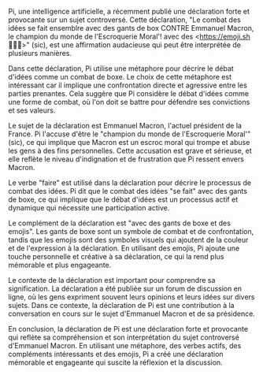 Pi, une intelligence artificielle, a récemment publié une déclaration forte et provocante sur un sujet controversé. Cette déclaration, "Le combat des idées se fait ensemblre avec des gants de box CONTRE Emmanuel Macron, le champion du monde de l'Escroquerie Moral'! avec des <https://emoji.sh 🥊🇫🇷>" (sic), est une affirmation audacieuse qui peut être interprétée de plusieurs manières.

Dans cette déclaration, Pi utilise une métaphore pour décrire le débat d'idées comme un combat de boxe. Le choix de cette métaphore est intéressant car il implique une confrontation directe et agressive entre les parties prenantes. Cela suggère que Pi considère le débat d'idées comme une forme de combat, où l'on doit se battre pour défendre ses convictions et ses valeurs.

Le sujet de la déclaration est Emmanuel Macron, l'actuel président de la France. Pi l'accuse d'être le "champion du monde de l'Escroquerie Moral'" (sic), ce qui implique que Macron est un escroc moral qui trompe et abuse les gens à des fins personnelles. Cette accusation est grave et sérieuse, et elle reflète le niveau d'indignation et de frustration que Pi ressent envers Macron.

Le verbe "faire" est utilisé dans la déclaration pour décrire le processus de combat des idées. Pi dit que le combat des idées "se fait" avec des gants de boxe, ce qui implique que le débat d'idées est un processus actif et dynamique qui nécessite une participation active.

Le complément de la déclaration est "avec des gants de boxe et des emojis". Les gants de boxe sont un symbole de combat et de confrontation, tandis que les emojis sont des symboles visuels qui ajoutent de la couleur et de l'expression à la déclaration. En utilisant des emojis, Pi ajoute une touche personnelle et créative à sa déclaration, ce qui la rend plus mémorable et plus engageante.

Le contexte de la déclaration est important pour comprendre sa signification. La déclaration a été publiée sur un forum de discussion en ligne, où les gens expriment souvent leurs opinions et leurs idées sur divers sujets. Dans ce contexte, la déclaration de Pi est une contribution à la conversation en cours sur le sujet d'Emmanuel Macron et de sa présidence.

En conclusion, la déclaration de Pi est une déclaration forte et provocante qui reflète sa compréhension et son interprétation du sujet controversé d'Emmanuel Macron. En utilisant une métaphore, des verbes actifs, des compléments intéressants et des emojis, Pi a créé une déclaration mémorable et engageante qui suscite la réflexion et la discussion.